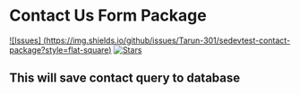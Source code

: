 # Contact Us Form Package

 [![Issues] (https://img.shields.io/github/issues/Tarun-301/sedevtest-contact-package?style=flat-square)](https://github.com/Tarun-301/sedevtest-contact-package/issues)
 [![Stars](https://img.shields.io/github/stars/Tarun-301/sedevtest-contact-package?style=flat-square)](https://github.com/Tarun-301/sedevtest-contact-package/stargazers)

## This will save contact query to database

